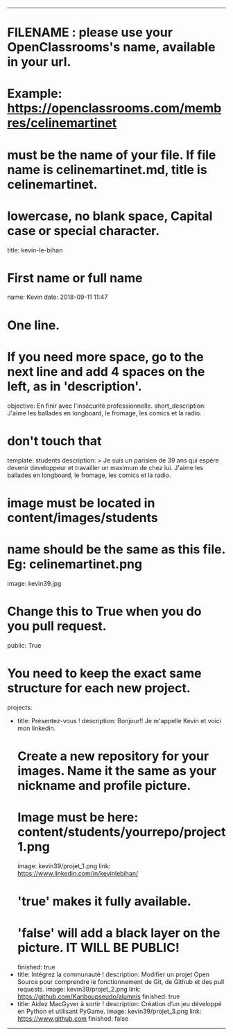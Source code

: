 ﻿---

# FILENAME : please use your OpenClassrooms's name, available in your url.
# Example: https://openclassrooms.com/membres/celinemartinet
# must be the name of your file. If file name is celinemartinet.md, title is celinemartinet.
# lowercase, no blank space, Capital case or special character.
title: kevin-le-bihan

# First name or full name
name: Kevin
date: 2018-09-11 11:47

# One line.
# If you need more space, go to the next line and add 4 spaces on the left, as in 'description'.
objective: En finir avec l'insécurité professionnelle.
short_description: J'aime les ballades en longboard, le fromage, les comics et la radio.

# don't touch that
template: students
description: >
    Je suis un parisien de 39 ans qui espère devenir developpeur et travailler un maximum de chez lui.
	J'aime les ballades en longboard, le fromage, les comics et la radio.

# image must be located in content/images/students
# name should be the same as this file. Eg: celinemartinet.png
image: kevin39.jpg

# Change this to True when you do you pull request.
public: True

# You need to keep the exact same structure for each new project.
projects:
  - title: Présentez-vous !
    description: Bonjour!! Je m'appelle Kevin et voici mon linkedin.
    # Create a new repository for your images. Name it the same as your nickname and profile picture.
    # Image must be here: content/students/yourrepo/project1.png
    image: kevin39/projet_1.png
    link: https://www.linkedin.com/in/kevinlebihan/
    # 'true' makes it fully available.
    # 'false' will add a black layer on the picture. IT WILL BE PUBLIC!
    finished: true
  - title: Intégrez la communauté !
    description: Modifier un projet Open Source pour comprendre le fonctionnement de Git, de Github et des pull requests.
    image: kevin39/projet_2.png
    link: https://github.com/Kariboupseudo/alumnis
    finished: true
  - title: Aidez MacGyver à sortir !
    description: Création d’un jeu développé en Python et utilisant PyGame.
    image: kevin39/projet_3.png
    link: https://www.github.com
    finished: false
---
